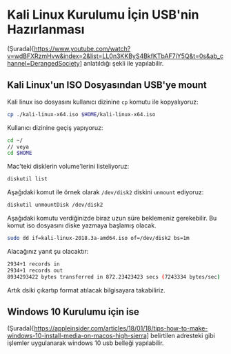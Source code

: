 # Kali Linux Kurulumu İçin USB'nin Hazırlanması
(Şurada)[https://www.youtube.com/watch?v=wdBFXRzmHvw&index=2&list=LL0n3KKByS4BkfKTbAF7iY5Q&t=0s&ab_channel=DerangedSociety] anlatıldığı şekli ile yapılabilir.

## Kali Linux'un ISO Dosyasından USB'ye mount

Kali linux iso dosyasını kullanıcı dizinine `cp` komutu ile kopyalıyoruz:
```sh
cp ./kali-linux-x64.iso $HOME/kali-linux-x64.iso
```

Kullanıcı dizinine geçiş yapıyoruz:
```sh
cd ~/
// veya
cd $HOME
```

Mac'teki disklerin volume'lerini listeliyoruz:
```sh
diskutil list
```

Aşağıdaki komut ile örnek olarak `/dev/disk2` diskini `unmount` ediyoruz:
```sh
diskutil unmountDisk /dev/disk2
```

Aşağıdaki komutu verdiğinizde biraz uzun süre beklemeniz gerekebilir.
Bu komut iso dosyasını diske yazmaya başlamış olacak.
```sh
sudo dd if=kali-linux-2018.3a-amd64.iso of=/dev/disk2 bs=1m
```

Alacağınız yanıt şu olacaktır:
```sh
2934+1 records in
2934+1 records out
8934293422 bytes transferred in 872.23423423 secs (7243334 bytes/sec)
```

Artık dsiki çıkartıp format atılacak bilgisayara takabiliriz.

## Windows 10 Kurulumu için ise

(Şurada)[https://appleinsider.com/articles/18/01/18/tips-how-to-make-windows-10-install-media-on-macos-high-sierra] belirtilen adresteki gibi işlemler uygulanarak windows 10 usb belleği yapılabilir.


